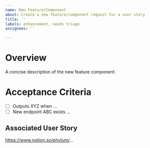 ```yaml
---
name: New Feature/Component
about: Create a new feature/component request for a user story 
title: ''
labels: enhancement, needs triage
assignees: ''

---
```


# Overview
A concise description of the new feature component.

# Acceptance Criteria
- [ ] Outputs XYZ when ...
- [ ] New endpoint ABC exists ...

## Associated User Story
https://www.notion.so/phylum/...

